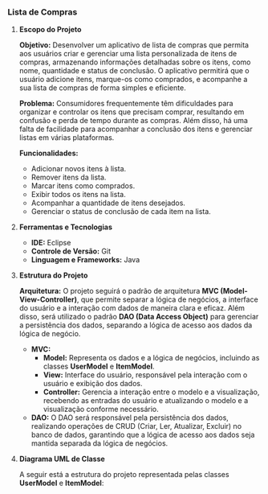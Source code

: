### Lista de Compras

1. **Escopo do Projeto**
    
    **Objetivo:** Desenvolver um aplicativo de lista de compras que permita aos usuários criar e gerenciar uma lista personalizada de itens de compras, armazenando informações detalhadas sobre os itens, como nome, quantidade e status de conclusão. O aplicativo permitirá que o usuário adicione itens, marque-os como comprados, e acompanhe a sua lista de compras de forma simples e eficiente.
    
    **Problema:** Consumidores frequentemente têm dificuldades para organizar e controlar os itens que precisam comprar, resultando em confusão e perda de tempo durante as compras. Além disso, há uma falta de facilidade para acompanhar a conclusão dos itens e gerenciar listas em várias plataformas.
    
    **Funcionalidades:**
    
    - Adicionar novos itens à lista.
    - Remover itens da lista.
    - Marcar itens como comprados.
    - Exibir todos os itens na lista.
    - Acompanhar a quantidade de itens desejados.
    - Gerenciar o status de conclusão de cada item na lista.
2. **Ferramentas e Tecnologias**
    - **IDE:** Eclipse
    - **Controle de Versão:** Git
    - **Linguagem e Frameworks:** Java
3. **Estrutura do Projeto**
    
    **Arquitetura:** O projeto seguirá o padrão de arquitetura **MVC (Model-View-Controller)**, que permite separar a lógica de negócios, a interface do usuário e a interação com dados de maneira clara e eficaz. Além disso, será utilizado o padrão **DAO (Data Access Object)** para gerenciar a persistência dos dados, separando a lógica de acesso aos dados da lógica de negócio.
    
    - **MVC:**
        - **Model:** Representa os dados e a lógica de negócios, incluindo as classes **UserModel** e **ItemModel**.
        - **View:** Interface do usuário, responsável pela interação com o usuário e exibição dos dados.
        - **Controller:** Gerencia a interação entre o modelo e a visualização, recebendo as entradas do usuário e atualizando o modelo e a visualização conforme necessário.
    - **DAO:** O DAO será responsável pela persistência dos dados, realizando operações de CRUD (Criar, Ler, Atualizar, Excluir) no banco de dados, garantindo que a lógica de acesso aos dados seja mantida separada da lógica de negócios.
4. **Diagrama UML de Classe**
    
    A seguir está a estrutura do projeto representada pelas classes **UserModel** e **ItemModel**: